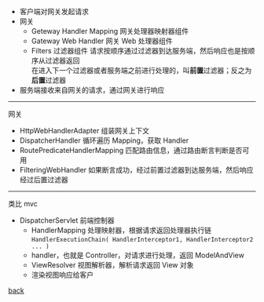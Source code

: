 - 客户端对网关发起请求  
- 网关  
    - Geteway Handler Mapping
    网关处理器映射器组件  
    - Gateway Web Handler 
    网关 Web 处理器组件
    - Filters 过滤器组件
    请求按顺序通过过滤器到达服务端，然后响应也是按顺序从过滤器返回  
    在进入下一个过滤器或者服务端之前进行处理的，叫**前置**过滤器；反之为**后置**过滤器  
- 服务端接收来自网关的请求，通过网关进行响应  

---

网关  
- HttpWebHandlerAdapter 组装网关上下文  
- DispatcherHandler 循环遍历 Mapping，获取 Handler  
- RoutePredicateHandlerMapping  匹配路由信息，通过路由断言判断是否可用  
- FilteringWebHandler 如果断言成功，经过前置过滤器到达服务端，然后响应经过后置过滤器  

---

类比 mvc  
- DispatcherServlet  前端控制器  
    - HandlerMapping 处理映射器，根据请求返回处理器执行链 
    `HandlerExecutionChain( HandlerInterceptor1, HandlerInterceptor2 ... )`  
    - handler，也就是 Controller，对请求进行处理，返回 ModelAndView  
    - ViewResolver 视图解析器，解析请求返回 View 对象  
    - 渲染视图响应给客户

[back](../7.md)  